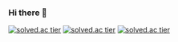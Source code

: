 ### Hi there 👋
[![solved.ac tier](http://mazassumnida.wtf/api/generate_badge?boj={yegyeom99})](https://solved.ac/{yegyeom99})
[![solved.ac tier](http://mazassumnida.wtf/api/v2/generate_badge?boj={yegyeom99})](https://solved.ac/{yegyeom99})
[![solved.ac tier](http://mazassumnida.wtf/api/mini/generate_badge?boj={yegyeom99})](https://solved.ac/{yegyeom99})
<!--
**yegyeom/yegyeom** is a ✨ _special_ ✨ repository because its `README.md` (this file) appears on your GitHub profile.

Here are some ideas to get you started:

- 🔭 I’m currently working on ...
- 🌱 I’m currently learning ...
- 👯 I’m looking to collaborate on ...
- 🤔 I’m looking for help with ...
- 💬 Ask me about ...
- 📫 How to reach me: ...
- 😄 Pronouns: ...
- ⚡ Fun fact: ...
-->
